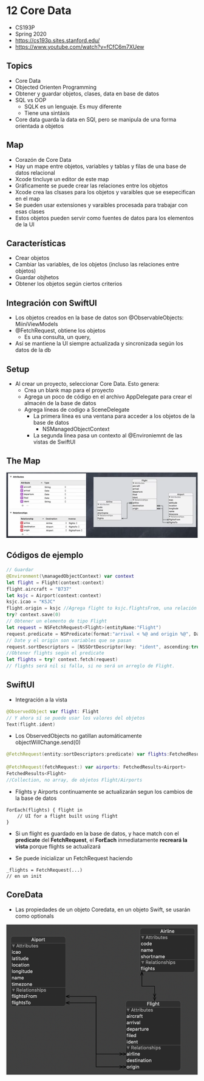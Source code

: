 # 12 Core Data

- CS193P
- Spring 2020
- https://cs193p.sites.stanford.edu/
- https://www.youtube.com/watch?v=fCfC6m7XUew

## Topics

- Core Data
- Objected Orienten Programming
- Obtener y guardar objetos, clases, data en base de datos
- SQL vs OOP
  - SQLK es un lenguaje. Es muy diferente
  - Tiene una sintáxis
- Core data guarda la data en SQl, pero se manipula de una forma orientada a objetos

## Map

- Corazón de Core Data
- Hay un mape entre objetos, variables y tablas y filas de una base de datos relacional
- Xcode tincluye un editor de este map
- Gráficamente se puede crear las relaciones entre los objetos
- Xcode crea las clsases para los objetos y varaibles que se esepecifican en el map
- Se pueden usar extensiones y varaibles procesada para trabajar con esas clases
- Estos objetos pueden servir como fuentes de datos para los elementos de la UI

## Características

- Crear objetos
- Cambiar las variables, de los objetos (incluso las relaciones entre objetos)
- Guardar objhetos
- Obtener los objetos según ciertos criterios

## Integración con SwiftUI

- Los objetos creados en la base de datos son @ObservableObjects: MiiniViewModels
- @FetchRequest, obtiene los objetos
  - Es una consulta, un query, 
- Así se mantiene la UI siempre actualizada y sincronizada según los datos de la db

## Setup

- Al crear un proyecto, seleccionar Core Data. Esto genera:
  - Crea un blank map para el proyecto
  - Agrega un poco de código en el archivo AppDelegate para crear el almacén de la base de datos
  - Agrega líneas de codigo a SceneDelegate
    - La primera línea es una ventana para acceder a los objetos de la base de datos
      - NSManagedObjectContext
    - La segunda linea pasa un contexto al @Environiemnt de las vistas de SwiftUI

## The Map

![](01.png)

## Códigos de ejemplo 


````swift
// Guardar
@Environment(\managedObjectContext) var context
let flight = Flight(context:context)
flight.aircraft = "B737"
let ksjc = Airport(context:context)
ksjc.icao = "KSJC"
flight.origin = ksjc //Agrega flight to ksjc.flightsFrom, una relación
try? context.save(0)
// Obtener un elemento de tipo Flight
let request = NSFetchRequest<Flight>(entityName:"Flight")
request.predicate = NSPredicate(format:"arrival < %@ and origin %@", Date(), ksjc)
// Date y el origin son variables que se pasan
request.sortDescriptors = [NSSOrtDescriptor(key: "ident", ascending:true)]
//Obtener flights según el predicate
let flights = try? context.fetch(request)
// flights será nil si falla, si no será un arreglo de Flight.
````

## SwiftUI

- Integración a la vista

````swift
@ObservedObject var flight: Flight
// Y ahora sí se puede usar los valores del objetos
Text(flight.ident)

````

- Los ObservedObjects no gatillan automáticamente objectWillChange.send(0)

````swift
@FetchRequest(entity:sortDescriptors:predicate) var flights:FetchedResults<Flight>	

@FetchRequest(fetchRequest:) var airports: FetchedResults<Airport>
FetchedResults<Flight>
//Collection, no array, de objetos Flight/Airports
````

- Flights y Airports continuamente se actualizarán segun los cambios de la base de datos

````
ForEach(flights) { flight in 
	// UI for a flight built using flight
}
````

- Si un flight es guardado en la base de datos, y hace match con el **predicate** del **FetchRequest**, el **ForEach** inmediatamente **recreará la vista** porque flights se actualizará

- Se puede inicializar un FetchRequest haciendo

````
_flights = FetchRequest(...)
// en un init
````

## CoreData

- Las propiedades de  un objeto Coredata, en un objeto Swift, se usarán como optionals

![](02.png)